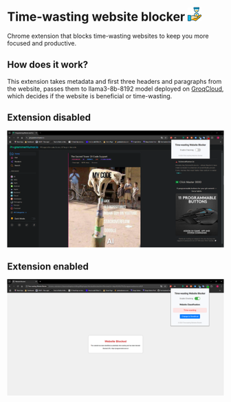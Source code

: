 # Time-wasting website blocker ![alt text](icon32.png)

Chrome extension that blocks time-wasting websites to keep you more focused and productive. 

## How does it work?

This extension takes metadata and first three headers and paragraphs from the website, passes them to llama3-8b-8192 model deployed on [GroqCloud](https://groq.com/), which decides if the website is beneficial or time-wasting.

## Extension disabled
![alt text](image-1.png)

## Extension enabled
![alt text](image-2.png)